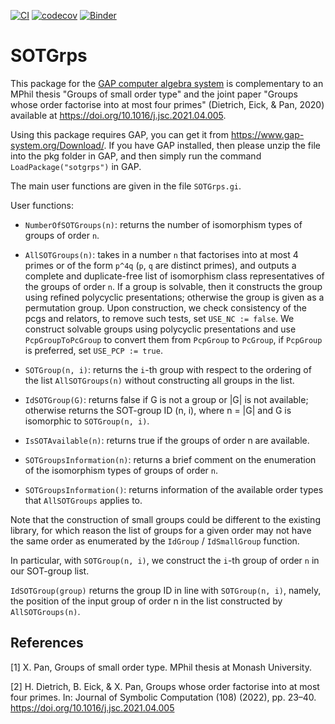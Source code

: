 [![CI](https://github.com/xpan-eileen/sotgrps/actions/workflows/CI.yml/badge.svg)](https://github.com/xpan-eileen/sotgrps/actions/workflows/CI.yml)
[![codecov](https://codecov.io/gh/xpan-eileen/sotgrps/branch/master/graph/badge.svg)](https://codecov.io/gh/xpan-eileen/sotgrps)
[![Binder](https://mybinder.org/badge_logo.svg)](https://mybinder.org/v2/gh/xpan-eileen/sotgrps_gap_pkg/HEAD)

# SOTGrps

This package for the [GAP computer algebra system](https://www.gap-system.org)
is complementary to an MPhil thesis "Groups of small order type" and the
joint paper "Groups whose order factorise into at most four primes"
(Dietrich, Eick, & Pan, 2020) available at
<https://doi.org/10.1016/j.jsc.2021.04.005>.

Using this package requires GAP, you can get it from
<https://www.gap-system.org/Download/>. If you have GAP installed, then
please unzip the file into the pkg folder in GAP, and then simply run
the command `LoadPackage("sotgrps")` in GAP.

The main user functions are given in the file `SOTGrps.gi`.

User functions:

- `NumberOfSOTGroups(n)`: returns the number of isomorphism types of
groups of order `n`.

- `AllSOTGroups(n)`: takes in a number `n` that factorises into at most
4 primes or of the form `p^4q` (`p`, `q` are distinct primes), and
outputs a complete and duplicate-free list of isomorphism class
representatives of the groups of order `n`. If a group is solvable, then
it constructs the group using refined polycyclic presentations;
otherwise the group is given as a permutation group. Upon construction,
we check consistency of the pcgs and relators, to remove such tests, set
`USE_NC := false`. We construct solvable groups using polycyclic
presentations and use `PcpGroupToPcGroup` to convert them from
`PcpGroup` to `PcGroup`, if `PcpGroup` is preferred, set `USE_PCP :=
true`.

- `SOTGroup(n, i)`: returns the `i`-th group with respect to the ordering
of the list `AllSOTGroups(n)` without constructing all groups in the list.

- `IdSOTGroup(G)`: returns false if G is not a group or |G| is not
available; otherwise returns the SOT-group ID (n, i), where n = |G| and
G is isomorphic to `SOTGroup(n, i)`.

- `IsSOTAvailable(n)`: returns true if the groups of order n are
available.

- `SOTGroupsInformation(n)`: returns a brief comment on the
enumeration of the isomorphism types of groups of order `n`.

- `SOTGroupsInformation()`: returns information of the available order
types that `AllSOTGroups` applies to.


Note that the construction of small groups could be different to the
existing library, for which reason the list of groups for a given order
may not have the same order as enumerated by the `IdGroup` /
`IdSmallGroup` function.

In particular, with `SOTGroup(n, i)`, we construct the `i`-th group of
order `n` in our SOT-group list.

`IdSOTGroup(group)` returns the group ID in line with `SOTGroup(n, i)`,
namely, the position of the input group of order n in the list
constructed by `AllSOTGroups(n)`.

## References

[1] X. Pan, Groups of small order type. MPhil thesis at Monash
University.

[2] H. Dietrich, B. Eick, & X. Pan, Groups whose order factorise into at
most four primes. In: Journal of Symbolic Computation (108) (2022), pp.
23–40. <https://doi.org/10.1016/j.jsc.2021.04.005>
